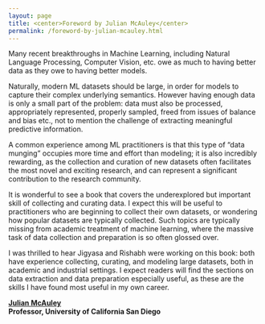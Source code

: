 ```yaml
---
layout: page
title: <center>Foreword by Julian McAuley</center>
permalink: /foreword-by-julian-mcauley.html
---
```


Many recent breakthroughs in Machine Learning, including Natural Language Processing, Computer Vision, etc. owe as much to having better data as they owe to having better models.

Naturally, modern ML datasets should be large, in order for models to capture their complex underlying semantics. However having enough data is only a small part of the problem: data must also be processed, appropriately represented, properly sampled, freed from issues of balance and bias etc., not to mention the challenge of extracting meaningful predictive information.

A common experience among ML practitioners is that this type of “data munging” occupies more time and effort than modeling; it is also incredibly rewarding, as the collection and curation of new datasets often facilitates the most novel and exciting research, and can represent a significant contribution to the research community.

It is wonderful to see a book that covers the underexplored but important skill of collecting and curating data. I expect this will be useful to practitioners who are beginning to collect their own datasets, or wondering how popular datasets are typically collected. Such topics are typically missing from academic treatment of machine learning, where the massive task of data collection and preparation is so often glossed over.

I was thrilled to hear Jigyasa and Rishabh were working on this book: both have experience collecting, curating, and modeling large datasets, both in academic and industrial settings. I expect readers will find the sections on data extraction and data preparation especially useful, as these are the skills I have found most useful in my own career.

[<b>Julian McAuley</b>](https://cseweb.ucsd.edu/~jmcauley) <br>
**Professor, University of California San Diego**

